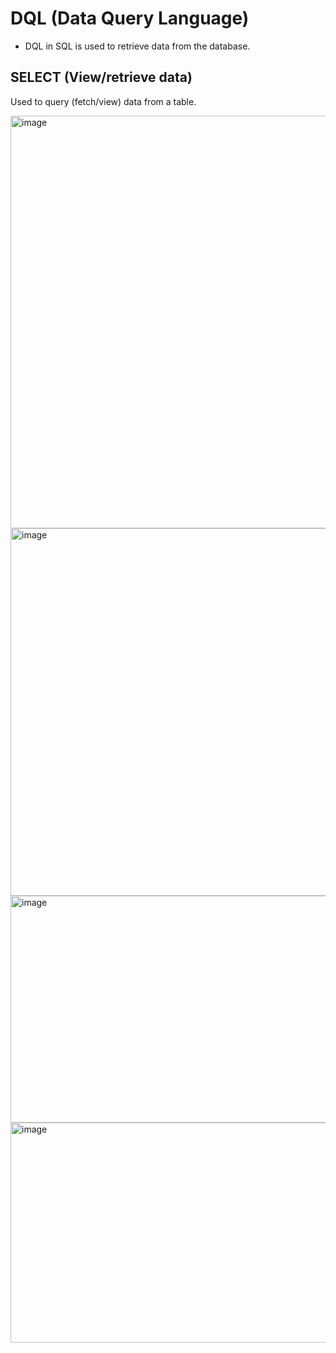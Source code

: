 # DQL (Data Query Language)
- DQL in SQL is used to retrieve data from the database.

## SELECT (View/retrieve data)
Used to query (fetch/view) data from a table.

<img width="929" height="660" alt="image" src="https://github.com/user-attachments/assets/e2ef3a9a-0285-4ce3-ab8c-cee603350007" />

<img width="772" height="588" alt="image" src="https://github.com/user-attachments/assets/cc9432cf-7668-4c25-ad06-3023c9385e9b" />

<img width="794" height="363" alt="image" src="https://github.com/user-attachments/assets/bf4f9569-618a-4583-9b6a-1e48ee0ba82b" />

<img width="685" height="352" alt="image" src="https://github.com/user-attachments/assets/7caee059-f9e4-431d-a5a0-817603f7711f" />



